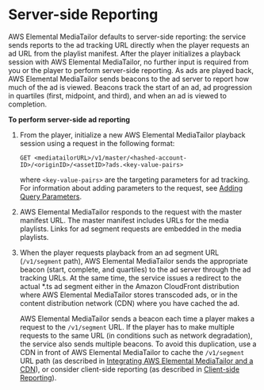 # Server\-side Reporting<a name="ad-reporting-server-side"></a>

AWS Elemental MediaTailor defaults to server\-side reporting: the service sends reports to the ad tracking URL directly when the player requests an ad URL from the playlist manifest\. After the player initializes a playback session with AWS Elemental MediaTailor, no further input is required from you or the player to perform server\-side reporting\. As ads are played back, AWS Elemental MediaTailor sends beacons to the ad server to report how much of the ad is viewed\. Beacons track the start of an ad, ad progression in quartiles \(first, midpoint, and third\), and when an ad is viewed to completion\.

**To perform server\-side ad reporting**

1. From the player, initialize a new AWS Elemental MediaTailor playback session using a request in the following format:

   ```
   GET <mediatailorURL>/v1/master/<hashed-account-ID>/<originID>/<assetID>?ads.<key-value-pairs>
   ```

   where `<key-value-pairs>` are the targeting parameters for ad tracking\. For information about adding parameters to the request, see [Adding Query Parameters](variables-player.md#adding-query-params)\.

1. AWS Elemental MediaTailor responds to the request with the master manifest URL\. The master manifest includes URLs for the media playlists\. Links for ad segment requests are embedded in the media playlists\.

1. When the player requests playback from an ad segment URL \(`/v1/segment` path\), AWS Elemental MediaTailor sends the appropriate beacon \(start, complete, and quartiles\) to the ad server through the ad tracking URLs\. At the same time, the service issues a redirect to the actual \*\.ts ad segment either in the Amazon CloudFront distribution where AWS Elemental MediaTailor stores transcoded ads, or in the content distribution network \(CDN\) where you have cached the ad\. 

   AWS Elemental MediaTailor sends a beacon each time a player makes a request to the `/v1/segment` URL\. If the player has to make multiple requests to the same URL \(in conditions such as network degradation\), the service also sends multiple beacons\. To avoid this duplication, use a CDN in front of AWS Elemental MediaTailor to cache the `/v1/segment` URL path \(as described in [Integrating AWS Elemental MediaTailor and a CDN](integrating-cdn-standard.md)\), or consider client\-side reporting \(as described in [Client\-side Reporting](ad-reporting-client-side.md)\)\.